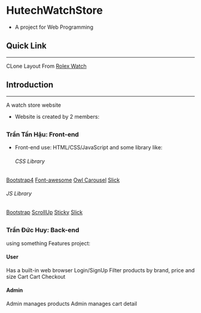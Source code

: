 # HutechWatchStore

- A project for Web Programming

## Quick Link

---

CLone Layout From <a href="https://www.rolex.com/watches.html">Rolex Watch</a>

## Introduction

---

A watch store website

- Website is created by 2 members:

## <h3>Trần Tấn Hậu: Front-end</h3>

- Front-end use: HTML/CSS/JavaScript and some library like:
   <h6>CSS Library</h6>
<a href="https://getbootstrap.com/docs/4.0/getting-started/download/">Bootstrap4</a>
<a href="https://cdnjs.com/libraries/font-awesome">Font-awesome</a>
<a href="https://owlcarousel2.github.io/OwlCarousel2/">Owl Carousel</a>
<a href="https://cdnjs.com/libraries/slick-carousel">Slick</a>
   <h6>JS Library</h6>
<a href="https://getbootstrap.com/docs/4.0/getting-started/download/">Bootstrap</a>
<a href="https://markgoodyear.com/2013/01/scrollup-jquery-plugin/">ScrollUp</a>
<a href="https://rgalus.github.io/sticky-js/">Sticky</a>
<a href="https://kenwheeler.github.io/slick/">Slick</a>

## <h3>Trần Đức Huy: Back-end</h3>

using something
Features project:

 <h4>User</h4>
Has a built-in web browser
Login/SignUp
Filter products by brand, price and size
Cart
Cart Checkout
<h4>Admin</h4>
Admin manages products
Admin manages cart detail
